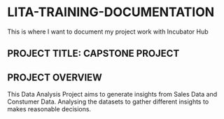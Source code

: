 # LITA-TRAINING-DOCUMENTATION
This is where I want to document my project work with Incubator Hub

## PROJECT TITLE: CAPSTONE PROJECT
## PROJECT OVERVIEW
This Data Analysis Project aims to generate insights from Sales Data and Constumer Data. Analysing the datasets to gather different insights to makes reasonable decisions.
